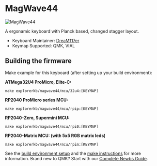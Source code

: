 # MagWave44

![MagWave44](https://github.com/DreaM117er/Mag-Wave44/raw/main/pics/info.jpg)

A ergonamic keyboard with Planck based, changed stagger layout.

* Keyboard Maintainer: [DreaM117er](https://github.com/DreaM117er)
* Keymap Supported: QMK, VIAL

## Building the firmware

Make example for this keyboard (after setting up your build environment):

**ATMega32U4 ProMicro, Elite-C:**

    make explorerkb/magwave44/mcu/32u4:[KEYMAP]

**RP2040 ProMicro series MCU:**

    make explorerkb/magwave44/mcu/rpip:[KEYMAP]

**RP2040-Zero, Supermini MCU:**

    make explorerkb/magwave44/mcu/rpi0:[KEYMAP]

**RP2040-Matrix MCU: (with 5x5 RGB matrix leds)**

    make explorerkb/magwave44/mcu/rpim:[KEYMAP]


See the [build environment setup](https://docs.qmk.fm/#/getting_started_build_tools) and the [make instructions](https://docs.qmk.fm/#/getting_started_make_guide) for more information. Brand new to QMK? Start with our [Complete Newbs Guide](https://docs.qmk.fm/#/newbs).
